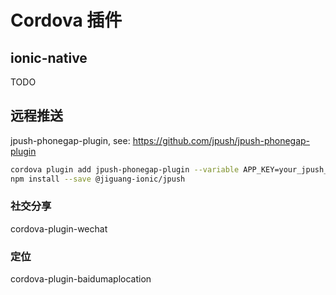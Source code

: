 # Cordova 插件

## ionic-native

TODO

## 远程推送

jpush-phonegap-plugin, see: https://github.com/jpush/jpush-phonegap-plugin

```bash
cordova plugin add jpush-phonegap-plugin --variable APP_KEY=your_jpush_appkey
npm install --save @jiguang-ionic/jpush
```

### 社交分享

cordova-plugin-wechat

### 定位

cordova-plugin-baidumaplocation
